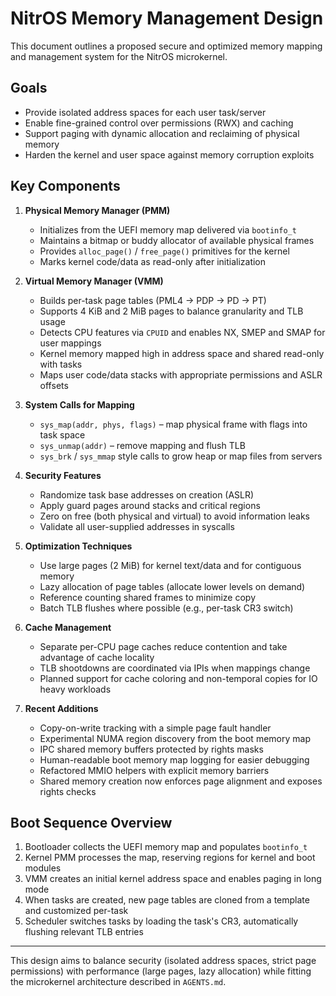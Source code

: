 # NitrOS Memory Management Design

This document outlines a proposed secure and optimized memory mapping and management system for the NitrOS microkernel.

## Goals

- Provide isolated address spaces for each user task/server
- Enable fine-grained control over permissions (RWX) and caching
- Support paging with dynamic allocation and reclaiming of physical memory
- Harden the kernel and user space against memory corruption exploits

## Key Components

1. **Physical Memory Manager (PMM)**
   - Initializes from the UEFI memory map delivered via `bootinfo_t`
   - Maintains a bitmap or buddy allocator of available physical frames
   - Provides `alloc_page()` / `free_page()` primitives for the kernel
   - Marks kernel code/data as read-only after initialization

2. **Virtual Memory Manager (VMM)**
   - Builds per-task page tables (PML4 -> PDP -> PD -> PT)
   - Supports 4 KiB and 2 MiB pages to balance granularity and TLB usage
   - Detects CPU features via `CPUID` and enables NX, SMEP and SMAP for user mappings
   - Kernel memory mapped high in address space and shared read-only with tasks
   - Maps user code/data stacks with appropriate permissions and ASLR offsets

3. **System Calls for Mapping**
   - `sys_map(addr, phys, flags)` – map physical frame with flags into task space
   - `sys_unmap(addr)` – remove mapping and flush TLB
   - `sys_brk` / `sys_mmap` style calls to grow heap or map files from servers

4. **Security Features**
   - Randomize task base addresses on creation (ASLR)
   - Apply guard pages around stacks and critical regions
   - Zero on free (both physical and virtual) to avoid information leaks
   - Validate all user-supplied addresses in syscalls

5. **Optimization Techniques**
   - Use large pages (2 MiB) for kernel text/data and for contiguous memory
   - Lazy allocation of page tables (allocate lower levels on demand)
   - Reference counting shared frames to minimize copy
   - Batch TLB flushes where possible (e.g., per-task CR3 switch)

6. **Cache Management**
   - Separate per-CPU page caches reduce contention and take advantage of
     cache locality
   - TLB shootdowns are coordinated via IPIs when mappings change
   - Planned support for cache coloring and non-temporal copies for IO
     heavy workloads

7. **Recent Additions**
   - Copy-on-write tracking with a simple page fault handler
   - Experimental NUMA region discovery from the boot memory map
   - IPC shared memory buffers protected by rights masks
   - Human-readable boot memory map logging for easier debugging
   - Refactored MMIO helpers with explicit memory barriers
   - Shared memory creation now enforces page alignment and exposes rights checks

## Boot Sequence Overview

1. Bootloader collects the UEFI memory map and populates `bootinfo_t`
2. Kernel PMM processes the map, reserving regions for kernel and boot modules
3. VMM creates an initial kernel address space and enables paging in long mode
4. When tasks are created, new page tables are cloned from a template and
   customized per-task
5. Scheduler switches tasks by loading the task's CR3, automatically flushing
   relevant TLB entries

---

This design aims to balance security (isolated address spaces, strict page
permissions) with performance (large pages, lazy allocation) while fitting the
microkernel architecture described in `AGENTS.md`.
